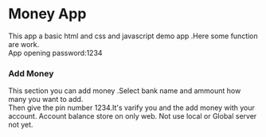 <h1>Money App</h1>
<p>This app a basic html and css and javascript demo app .Here some function are work. <br>App opening password:1234</p>

<h3>Add Money</h3>
<p>This section you can add money .Select bank name and ammount how many you want to add. <br>
Then give the pin number 1234.It's varify you and the add money with your account. Account balance store on only web. Not use local or Global server not yet.</p>
